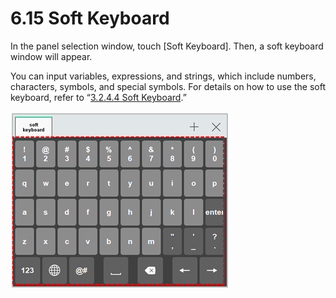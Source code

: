 # 6.15 Soft Keyboard

In the panel selection window, touch \[Soft Keyboard\]. Then, a soft keyboard window will appear. 

You can input variables, expressions, and strings, which include numbers, characters, symbols, and special symbols. For details on how to use the soft keyboard, refer to “[3.2.4.4 Soft Keyboard](../programming/prog-edit/statement-edit/softkeyboard.md).”

![Figure 46 Soft Keyboard](../_assets/image_435.png)

